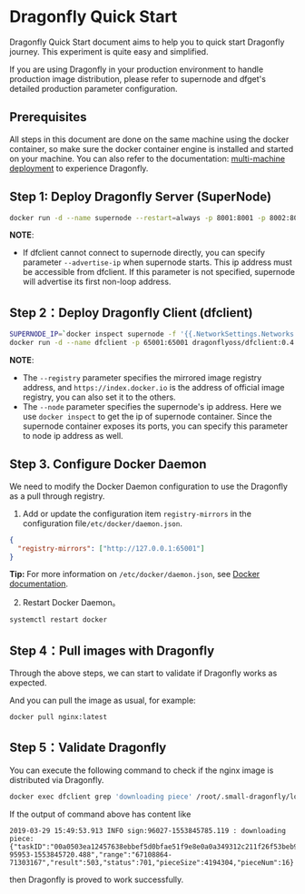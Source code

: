 # Dragonfly Quick Start

Dragonfly Quick Start document aims to help you to quick start Dragonfly journey. This experiment is quite easy and simplified.

If you are using Dragonfly in your production environment to handle production image distribution, please refer to supernode and dfget's detailed production parameter configuration.

## Prerequisites

All steps in this document are done on the same machine using the docker container, so make sure the docker container engine is installed and started on your machine. You can also refer to the documentation: [multi-machine deployment](../user_guide/multi_machines_deployment.md) to experience Dragonfly.

## Step 1: Deploy Dragonfly Server (SuperNode)

```bash
docker run -d --name supernode --restart=always -p 8001:8001 -p 8002:8002 dragonflyoss/supernode:0.4.1
```

**NOTE**:

- If dfclient cannot connect to supernode directly, you can specify parameter `--advertise-ip` when supernode starts. This ip address must be accessible from dfclient. If this parameter is not specified, supernode will advertise its first non-loop address.

## Step 2：Deploy Dragonfly Client (dfclient)

```bash
SUPERNODE_IP=`docker inspect supernode -f '{{.NetworkSettings.Networks.bridge.IPAddress}}'`
docker run -d --name dfclient -p 65001:65001 dragonflyoss/dfclient:0.4.1 --registry https://index.docker.io --node $SUPERNODE_IP
```

**NOTE**:

- The `--registry` parameter specifies the mirrored image registry address, and `https://index.docker.io` is the address of official image registry, you can also set it to the others.
- The `--node` parameter specifies the supernode's ip address. Here we use `docker inspect` to get the ip of supernode container. Since the supernode container exposes its ports, you can specify this parameter to node ip address as well.

## Step 3. Configure Docker Daemon

We need to modify the Docker Daemon configuration to use the Dragonfly as a pull through registry.

1. Add or update the configuration item `registry-mirrors` in the configuration file`/etc/docker/daemon.json`.

```json
{
  "registry-mirrors": ["http://127.0.0.1:65001"]
}
```

**Tip:** For more information on `/etc/docker/daemon.json`, see [Docker documentation](https://docs.docker.com/registry/recipes/mirror/#configure-the-cache).

2. Restart Docker Daemon。

```bash
systemctl restart docker
```

## Step 4：Pull images with Dragonfly

Through the above steps, we can start to validate if Dragonfly works as expected.

And you can pull the image as usual, for example:

```bash
docker pull nginx:latest
```

## Step 5：Validate Dragonfly

You can execute the following command to check if the nginx image is distributed via Dragonfly.

```bash
docker exec dfclient grep 'downloading piece' /root/.small-dragonfly/logs/dfclient.log
```

If the output of command above has content like

```
2019-03-29 15:49:53.913 INFO sign:96027-1553845785.119 : downloading piece:{"taskID":"00a0503ea12457638ebbef5d0bfae51f9e8e0a0a349312c211f26f53beb93cdc","superNode":"127.0.0.1","dstCid":"127.0.0.1-95953-1553845720.488","range":"67108864-71303167","result":503,"status":701,"pieceSize":4194304,"pieceNum":16}
```

then Dragonfly is proved to work successfully.
